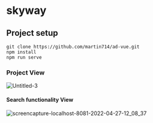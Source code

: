# skyway

## Project setup
```
git clone https://github.com/martin714/ad-vue.git
npm install
npm run serve
```

### Project View
![Untitled-3](https://user-images.githubusercontent.com/32313044/165504286-4409557f-bf80-4bd7-b3e9-e56a4dea3820.jpg)

#### Search functionality View
![screencapture-localhost-8081-2022-04-27-12_08_37](https://user-images.githubusercontent.com/32313044/165505574-2b89b3ea-febf-4478-8193-f1a7102a43dd.png)

